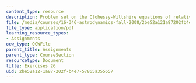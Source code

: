 ```yaml
---
content_type: resource
description: Problem set on the Clohessy-Wiltshire equations of relative motion.
file: /media/courses/16-346-astrodynamics-fall-2008/2be52a121a87202fb4e757865a355657_ex_26.pdf
file_type: application/pdf
learning_resource_types:
- Assignments
ocw_type: OCWFile
parent_title: Assignments
parent_type: CourseSection
resourcetype: Document
title: Exercises 26
uid: 2be52a12-1a87-202f-b4e7-57865a355657
---
```

